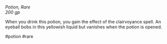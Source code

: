 *Potion, Rare*  
*200 gp*

When you drink this potion, you gain the effect of the clairvoyance spell. An eyeball bobs in this yellowish liquid but vanishes when the potion is opened.

#potion #rare

